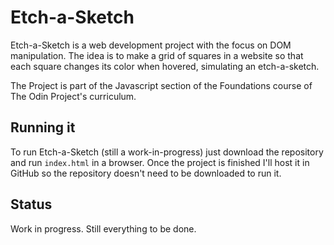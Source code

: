 # Etch-a-Sketch

Etch-a-Sketch is a web development project with the focus on DOM manipulation. The idea is to make a grid of squares in a website so that each square changes its color when hovered, simulating an etch-a-sketch.

The Project is part of the Javascript section of the Foundations course of The Odin Project's curriculum.

## Running it

To run Etch-a-Sketch (still a work-in-progress) just download the repository and run ```index.html``` in a browser. Once the project is finished I'll host it in GitHub so the repository doesn't need to be downloaded to run it.

## Status 

Work in progress. Still everything to be done.